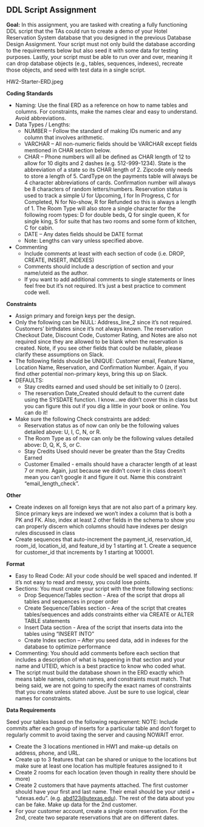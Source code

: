 ## DDL Script Assignment


**Goal:** In this assignment, you are tasked with creating a fully functioning DDL script that the TAs could run to create a demo of your Hotel Reservation System database that you designed in the previous Database Design Assignment. Your script must not only build the database according to the requirements below but also seed it with some data for testing purposes. Lastly, your script must be able to run over and over, meaning it can drop database objects (e.g., tables, sequences, indexes), recreate those objects, and seed with test data in a single script.

HW2-Starter-ERD.jpeg

**Coding Standards**
- Naming: Use the final ERD as a reference on how to name tables and columns. For constraints, make the names clear and easy to understand. Avoid abbreviations.
- Data Types / Lengths:
  - NUMBER – Follow the standard of making IDs numeric and any column that involves arithmetic. 
  - VARCHAR – All non-numeric fields should be VARCHAR except fields mentioned in CHAR section below. 
  - CHAR – Phone numbers will all be defined as CHAR length of 12 to allow for 10 digits and 2 dashes (e.g. 512-999-1234). State is the abbreviation of a state so its CHAR length of 2. Zipcode only needs to store a length of 5. CardType on the payments table will always be 4 character abbreviations of cards. Confirmation number will always be 8 characters of random letters/numbers. Reservation status is used to track a simple U for Upcoming, I for In Progress, C for Completed, N for No-show, R for Refunded so this is always a length of 1.  The Room Type will also store a single character for the following room types: D for double beds, Q for single queen, K for single king, S for suite that has two rooms and some form of kitchen, C for cabin.
  - DATE – Any dates fields should be DATE format
  - Note: Lengths can vary unless specified above.
- Commenting
  - Include comments at least with each section of code (i.e. DROP, CREATE, INSERT, INDEXES)
  - Comments should include a description of section and your name/uteid as the author.
  - If you want to add additional comments to single statements or lines feel free but it’s not required. It’s just a best practice to comment code well.

 

**Constraints**

- Assign primary and foreign keys per the design.
- Only the following can be NULL: Address_line_2 since it’s not required. Customers’ birthdates since it’s not always known. The reservation Checkout Date, Discount Code, Customer Rating, and Notes are also not required since they are allowed to be blank when the reservation is created.  Note, if you see other fields that could be nullable, please clarify these assumptions on Slack. 
- The following fields should be UNIQUE: Customer email, Feature Name, Location Name, Reservation, and Confirmation Number. Again, if you find other potential non-primary keys, bring this up on Slack.
- DEFAULTS:
  - Stay credits earned and used should be set initially to 0 (zero).
  - The reservation Date_Created should default to the current date using the SYSDATE function. I know…we didn’t cover this in class but you can figure this out if you dig a little in your book or online. You can do it! 
- Make sure the following Check constraints are added:
  - Reservation status as of now can only be the following values detailed above: U, I, C, N, or R.  
  - The Room Type as of now can only be the following values detailed above: D, Q, K, S, or C.
  - Stay Credits Used should never be greater than the Stay Credits Earned 
  - Customer Emailed - emails should have a character length of at least 7 or more. Again, just because we didn’t cover it in class doesn’t mean you can’t google it and figure it out. Name this constraint “email_length_check”.

 

**Other**

- Create indexes on all foreign keys that are not also part of a primary key. Since primary keys are indexed we won’t index a column that is both a PK and FK. Also, index at least 2 other fields in the schema to show you can properly discern which columns should have indexes per design rules discussed in class
- Create sequences that auto-increment the payment_id, reservation_id, room_id, location_id, and feature_id by 1 starting at 1. Create a sequence for customer_id that increments by 1 starting at 100001.

 

**Format**

- Easy to Read Code: All your code should be well spaced and indented. If it’s not easy to read and messy, you could lose points.
- Sections: You must create your script with the three following sections: 
  - Drop Sequence/Tables section - Area of the script that drops all tables and sequences in proper order
  - Create Sequence/Tables section - Area of the script that creates tables/sequences and adds constraints either via CREATE or ALTER TABLE statements
  - Insert Data section - Area of the script that inserts data into the tables using “INSERT INTO”
  - Create Index section – After you seed data, add in indexes for the database to optimize performance
- Commenting: You should add comments before each section that includes a description of what is happening in that section and your name and UTEID, which is a best practice to know who coded what. 
- The script must build the database shown in the ERD exactly which means table names, column names, and constraints must match. That being said, we are not going to specify the exact names of constraints that you create unless stated above. Just be sure to use logical, clear names for constraints.  

 

**Data Requirements**

Seed your tables based on the following requirement: NOTE: Include commits after each group of inserts for a particular table and don’t forget to regularly commit to avoid taxing the server and causing NOWAIT error.
- Create the 3 locations mentioned in HW1 and make-up details on address, phone, and URL.
- Create up to 3 features that can be shared or unique to the locations but make sure at least one location has multiple features assigned to it
- Create 2 rooms for each location (even though in reality there should be more)
- Create 2 customers that have payments attached.  The first customer should have your first and last name. Their email should be your uteid + “utexas.edu”. (e.g. abd123@utexas.edu). The rest of the data about you can be fake. Make up data for the 2nd customer. 
- For your customer account, create a single room reservation.  For the 2nd, create two separate reservations that are on different dates.


